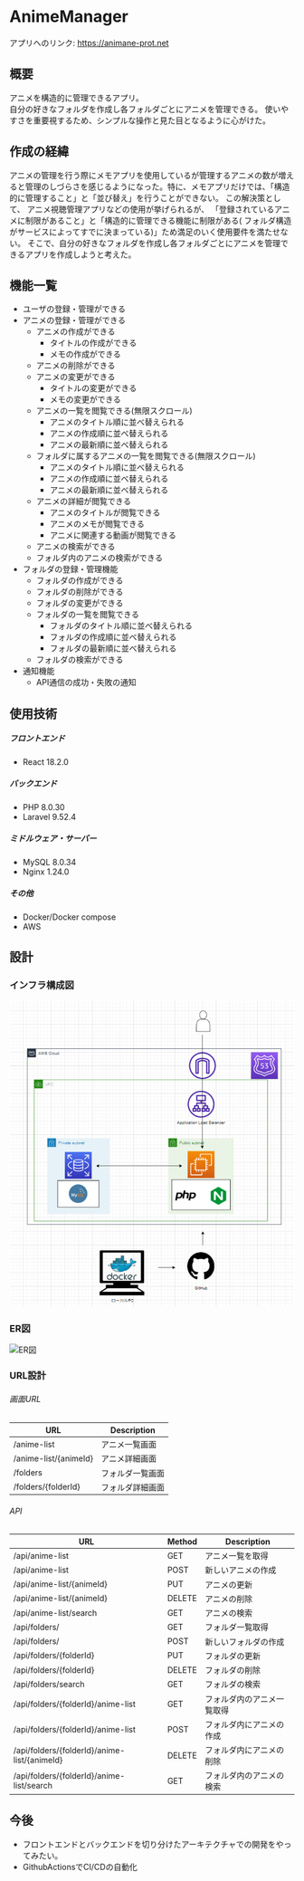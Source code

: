 # AnimeManager

アプリへのリンク: <https://animane-prot.net>

## 概要

アニメを構造的に管理できるアプリ。  
自分の好きなフォルダを作成し各フォルダごとにアニメを管理できる。
使いやすさを重要視するため、シンプルな操作と見た目となるように心がけた。

## 作成の経緯

アニメの管理を行う際にメモアプリを使用しているが管理するアニメの数が増えると管理のしづらさを感じるようになった。特に、メモアプリだけでは、「構造的に管理すること」と「並び替え」を行うことができない。
この解決策として、 アニメ視聴管理アプリなどの使用が挙げられるが、 「登録されているアニメに制限があること」と「構造的に管理できる機能に制限がある(
フォルダ構造がサービスによってすでに決まっている)」ため満足のいく使用要件を満たせない。 そこで、自分の好きなフォルダを作成し各フォルダごとにアニメを管理できるアプリを作成しようと考えた。

## 機能一覧

- ユーザの登録・管理ができる
- アニメの登録・管理ができる
    - アニメの作成ができる
        - タイトルの作成ができる
        - メモの作成ができる
    - アニメの削除ができる
    - アニメの変更ができる
        - タイトルの変更ができる
        - メモの変更ができる
    - アニメの一覧を閲覧できる(無限スクロール)
        - アニメのタイトル順に並べ替えられる
        - アニメの作成順に並べ替えられる
        - アニメの最新順に並べ替えられる
    - フォルダに属するアニメの一覧を閲覧できる(無限スクロール)
        - アニメのタイトル順に並べ替えられる
        - アニメの作成順に並べ替えられる
        - アニメの最新順に並べ替えられる
    - アニメの詳細が閲覧できる
        - アニメのタイトルが閲覧できる
        - アニメのメモが閲覧できる
        - アニメに関連する動画が閲覧できる
    - アニメの検索ができる
    - フォルダ内のアニメの検索ができる
- フォルダの登録・管理機能
    - フォルダの作成ができる
    - フォルダの削除ができる
    - フォルダの変更ができる
    - フォルダの一覧を閲覧できる
        - フォルダのタイトル順に並べ替えられる
        - フォルダの作成順に並べ替えられる
        - フォルダの最新順に並べ替えられる
    - フォルダの検索ができる
- 通知機能
    - API通信の成功・失敗の通知

## 使用技術

##### フロントエンド

- React 18.2.0

##### バックエンド

- PHP 8.0.30
- Laravel 9.52.4

##### ミドルウェア・サーバー

- MySQL 8.0.34
- Nginx 1.24.0

##### その他

- Docker/Docker compose
- AWS

## 設計

### インフラ構成図
![インフラ構成図](image/インフラ構成図.png)
### ER図
![ER図](image/ER図.png)
### URL設計

###### 画面URL

| URL                   | Description |
|-----------------------|-------------|
| /anime-list           | アニメ一覧画面     |
| /anime-list/{animeId} | アニメ詳細画面     |
| /folders              | フォルダ一覧画面    |
| /folders/{folderId}   | フォルダ詳細画面    |

###### API

| URL                                          | Method | Description   |
|----------------------------------------------|--------|---------------|
| /api/anime-list                              | GET    | アニメ一覧を取得      |
| /api/anime-list                              | POST   | 新しいアニメの作成     |
| /api/anime-list/{animeId}                    | PUT    | アニメの更新        |
| /api/anime-list/{animeId}                    | DELETE | アニメの削除        |
| /api/anime-list/search                       | GET    | アニメの検索        |
| /api/folders/                                | GET    | フォルダ一覧取得      |
| /api/folders/                                | POST   | 新しいフォルダの作成    |
| /api/folders/{folderId}                      | PUT    | フォルダの更新       |
| /api/folders/{folderId}                      | DELETE | フォルダの削除       |
| /api/folders/search                          | GET    | フォルダの検索       |
| /api/folders/{folderId}/anime-list           | GET    | フォルダ内のアニメ一覧取得 |
| /api/folders/{folderId}/anime-list           | POST   | フォルダ内にアニメの作成  |
| /api/folders/{folderId}/anime-list/{animeId} | DELETE | フォルダ内にアニメの削除  |
| /api/folders/{folderId}/anime-list/search    | GET    | フォルダ内のアニメの検索  |

## 今後

- フロントエンドとバックエンドを切り分けたアーキテクチャでの開発をやってみたい。
- GithubActionsでCI/CDの自動化
